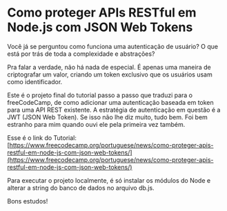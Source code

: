 # Como proteger APIs RESTful em Node.js com JSON Web Tokens

Você já se perguntou como funciona uma autenticação de usuário? O que está por trás de toda a complexidade e abstrações?

Pra falar a verdade, não há nada de especial. É apenas uma maneira de criptografar um valor, criando um token exclusivo que os usuários usam como identificador.

Este é o projeto final do tutorial passo a passo que traduzi para o freeCodeCamp, de como adicionar uma autenticação baseada em token para uma API REST existente. A estratégia de autenticação em questão é a JWT (JSON Web Token). Se isso não lhe diz muito, tudo bem. Foi bem estranho para mim quando ouvi ele pela primeira vez também.

Esse é o link do Tutorial: [https://www.freecodecamp.org/portuguese/news/como-proteger-apis-restful-em-node-js-com-json-web-tokens/](https://www.freecodecamp.org/portuguese/news/como-proteger-apis-restful-em-node-js-com-json-web-tokens/)

Para executar o projeto localmente, é só instalar os módulos do Node e alterar a string do banco de dados no arquivo db.js.

Bons estudos!
